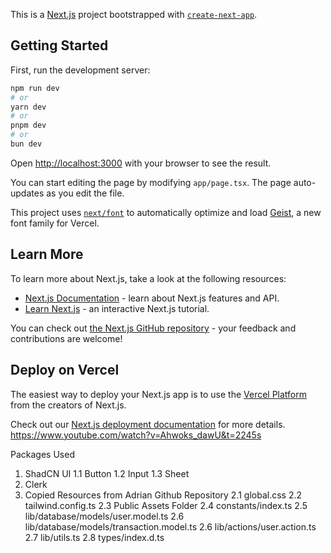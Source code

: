 This is a [Next.js](https://nextjs.org) project bootstrapped with [`create-next-app`](https://nextjs.org/docs/app/api-reference/cli/create-next-app).

## Getting Started

First, run the development server:

```bash
npm run dev
# or
yarn dev
# or
pnpm dev
# or
bun dev
```

Open [http://localhost:3000](http://localhost:3000) with your browser to see the result.

You can start editing the page by modifying `app/page.tsx`. The page auto-updates as you edit the file.

This project uses [`next/font`](https://nextjs.org/docs/app/building-your-application/optimizing/fonts) to automatically optimize and load [Geist](https://vercel.com/font), a new font family for Vercel.

## Learn More

To learn more about Next.js, take a look at the following resources:

- [Next.js Documentation](https://nextjs.org/docs) - learn about Next.js features and API.
- [Learn Next.js](https://nextjs.org/learn) - an interactive Next.js tutorial.

You can check out [the Next.js GitHub repository](https://github.com/vercel/next.js) - your feedback and contributions are welcome!

## Deploy on Vercel

The easiest way to deploy your Next.js app is to use the [Vercel Platform](https://vercel.com/new?utm_medium=default-template&filter=next.js&utm_source=create-next-app&utm_campaign=create-next-app-readme) from the creators of Next.js.

Check out our [Next.js deployment documentation](https://nextjs.org/docs/app/building-your-application/deploying) for more details.
https://www.youtube.com/watch?v=Ahwoks_dawU&t=2245s

Packages Used
1. ShadCN UI
    1.1 Button
    1.2 Input
    1.3 Sheet
2. Clerk
2. Copied Resources from Adrian Github Repository
    2.1 global.css
    2.2 tailwind.config.ts
    2.3 Public Assets Folder
    2.4 constants/index.ts
    2.5 lib/database/models/user.model.ts
    2.6 lib/database/models/transaction.model.ts
    2.6 lib/actions/user.action.ts
    2.7 lib/utils.ts
    2.8 types/index.d.ts